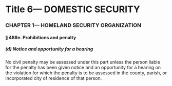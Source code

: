 
# Title 6— DOMESTIC SECURITY
### CHAPTER 1— HOMELAND SECURITY ORGANIZATION
#### § 488e. Prohibitions and penalty
##### (d) Notice and opportunity for a hearing

No civil penalty may be assessed under this part unless the person liable for the penalty has been given notice and an opportunity for a hearing on the violation for which the penalty is to be assessed in the county, parish, or incorporated city of residence of that person.
